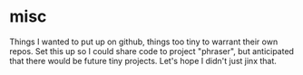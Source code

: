 # misc

Things I wanted to put up on github, things too tiny to warrant their own repos.
Set this up so I could share code to project "phraser", but
anticipated that there would be future tiny projects.
Let's hope I didn't just jinx that.

